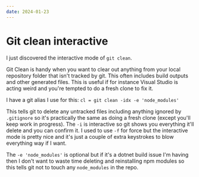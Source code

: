 ```yaml
---
date: 2024-01-23
---
```


# Git clean interactive

I just discovered the interactive mode of `git clean`.

Git Clean is handy when you want to clear out anything from your local repository folder that isn't tracked by git. This often includes build outputs and other generated files. This is useful if for instance Visual Studio is acting weird and you're tempted to do a fresh clone to fix it.

I have a git alias I use for this: `cl = git clean -idx -e 'node_modules'`

This tells git to delete any untracked files including anything ignored by `.gitignore` so it's practically the same as doing a fresh clone (except you'll keep work in progress). The `-i` is interactive so git shows you everything it'll delete and you can confirm it. I used to use `-f` for force but the interactive mode is pretty nice and it's just a couple of extra keystrokes to blow everything way if I want.

The `-e 'node_modules'` is optional but if it's a dotnet build issue I'm having then I don't want to waste time deleting and reinstalling npm modules so this tells git not to touch any `node_modules` in the repo.